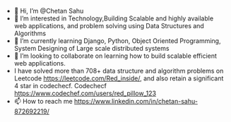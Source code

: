 - 👋 Hi, I’m @Chetan Sahu
- 👀 I’m interested in Technology,Building Scalable and highly available web applications, and problem solving using Data Structures and Algorithms 
- 🌱 I’m currently learning Django, Python, Object Oriented Programming, System Designing of Large scale distributed systems
- 💞️ I’m looking to collaborate on learning how to build scalable efficient web applications.
- I have solved more than 708+ data structure and algorithm problems on Leetcode https://leetcode.com/Red_inside/, and also retain a significant 4 star in codechecf. Codechecf https://www.codechef.com/users/red_pillow_123
- 📫 How to reach me https://www.linkedin.com/in/chetan-sahu-872692219/ 

<!---
Red-Pillow/Red-Pillow is a ✨ special ✨ repository because its `README.md` (this file) appears on your GitHub profile.
You can click the Preview link to take a look at your changes.
--->
